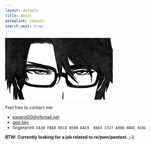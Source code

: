 ```yaml
---
layout: default
title: About
permalink: /about/
search_omit: true
---
```


![](/assets/image/Aizen.png)

Feel free to contact me: 

 * expend20@vfemail.net
 * [gpg key](/assets/gpg.pub) 
 * fingerprint: `EA30 FBE8 B5CD B500 DAC9  88A3 C527 A00B 0B4C 016C` 

**BTW: Currently looking for a job related to re/pwn/pentest. ;-)**


